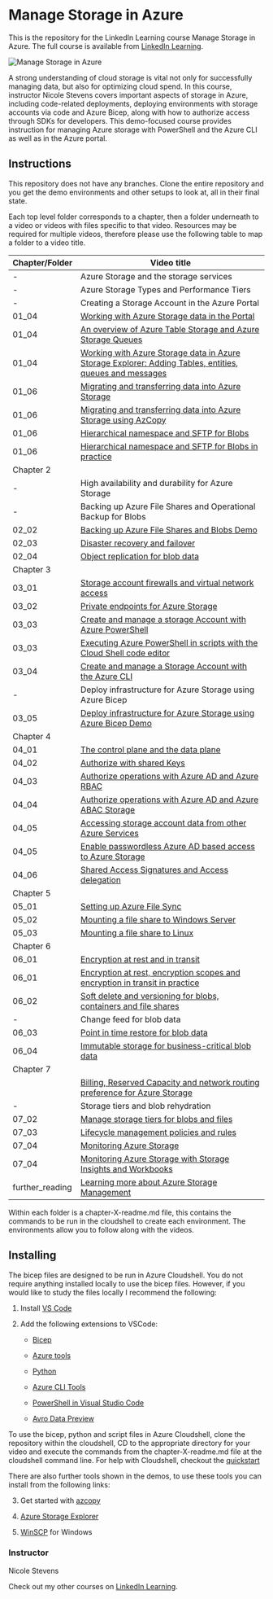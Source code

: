 # Manage Storage in Azure
This is the repository for the LinkedIn Learning course Manage Storage in Azure. The full course is available from [LinkedIn Learning][lil-course-url].

![Manage Storage in Azure][lil-thumbnail-url] 

A strong understanding of cloud storage is vital not only for successfully managing data, but also for optimizing cloud spend. In this course, instructor Nicole Stevens covers important aspects of storage in Azure, including code-related deployments, deploying environments with storage accounts via code and Azure Bicep, along with how to authorize access through SDKs for developers. This demo-focused course provides instruction for managing Azure storage with PowerShell and the Azure CLI as well as in the Azure portal.

## Instructions
This repository does not have any branches. Clone the entire repository and you get the demo environments and other setups to look at, all in their final state.

Each top level folder corresponds to a chapter, then a folder underneath to a video or videos with files specific to that video. Resources may be required for multiple videos, therefore please use the following table to map a folder to a video title.

| Chapter/Folder  | Video title                                                                                             |
| --------------- | ------------------------------------------------------------------------------------------------------- |
|  -              | Azure Storage and the storage services                                                                  |
|  -              | Azure Storage Types and Performance Tiers                                                               |
|  -              | Creating a Storage Account in the Azure Portal                                                          |
| 01_04           | [Working with Azure Storage data in the Portal](chapter-1/chapter-1-readme.md)                                                           |
| 01_04           | [An overview of Azure Table Storage and Azure Storage Queues](chapter-1/chapter-1-readme.md)                                               |
| 01_04           | [Working with Azure Storage data in Azure Storage Explorer: Adding Tables, entities, queues and messages](chapter-1/chapter-1-readme.md)   |
| 01_06           | [Migrating and transferring data into Azure Storage](chapter-1/chapter-1-readme.md)                                                        |
| 01_06           | [Migrating and transferring data into Azure Storage using AzCopy](chapter-1/chapter-1-readme.md)                                           |
| 01_06           | [Hierarchical namespace and SFTP for Blobs](chapter-1/chapter-1-readme.md)                                                                 |
| 01_06           | [Hierarchical namespace and SFTP for Blobs in practice](chapter-1/chapter-1-readme.md)                                                     |
| Chapter 2       |                                                                                                         |
|  -              | High availability and durability for Azure Storage                                                      |
|  -              | Backing up Azure File Shares and Operational Backup for Blobs                                           |
| 02_02           | [Backing up Azure File Shares and Blobs Demo](chapter-2/chapter-2-readme.md)                                                              |
| 02_03           | [Disaster recovery and failover](chapter-2/chapter-2-readme.md)                                                                          |
| 02_04           | [Object replication for blob data](chapter-2/chapter-2-readme.md)                                                                        |
| Chapter 3       |                                                                                                         |
| 03_01           | [Storage account firewalls and virtual network access](chapter-3/chapter-3-readme.md)                                                    |
| 03_02           | [Private endpoints for Azure Storage](chapter-3/chapter-3-readme.md)                                                                     |
| 03_03           | [Create and manage a storage Account with Azure PowerShell](chapter-3/chapter-3-readme.md)                                               |
| 03_03           | [Executing Azure PowerShell in scripts with the Cloud Shell code editor](chapter-3/chapter-3-readme.md)                                  |
| 03_04           | [Create and manage a Storage Account with the Azure CLI](chapter-3/chapter-3-readme.md)                                                  |
|  -              | Deploy infrastructure for Azure Storage using Azure Bicep                                               |
| 03_05           | [Deploy infrastructure for Azure Storage using Azure Bicep Demo](chapter-3/chapter-3-readme.md)                                          |
| Chapter 4       |                                                                                                         |
| 04_01           | [The control plane and the data plane](chapter-4/chapter-4-readme.md)                                                                    |
| 04_02           | [Authorize with shared Keys](chapter-4/chapter-4-readme.md)                                                                               |
| 04_03           | [Authorize operations with Azure AD and Azure RBAC](chapter-4/chapter-4-readme.md)                                                        |
| 04_04           | [Authorize operations with Azure AD and Azure ABAC Storage](chapter-4/chapter-4-readme.md)                                                |
| 04_05           | [Accessing storage account data from other Azure Services](chapter-4/chapter-4-readme.md)                                                 |
| 04_05           | [Enable passwordless Azure AD based access to Azure Storage](chapter-4/chapter-4-readme.md)                                               |
| 04_06           | [Shared Access Signatures and Access delegation](chapter-4/chapter-4-readme.md)                                                           |
| Chapter 5       |                                                                                                         |
| 05_01           | [Setting up Azure File Sync](chapter-5/chapter-5-readme.md)                                                                               |
| 05_02           | [Mounting a file share to Windows Server](chapter-5/chapter-5-readme.md)                                                                 |
| 05_03           | [Mounting a file share to Linux](chapter-5/chapter-5-readme.md)                                                                          |
| Chapter 6       |                                                                                                         |
| 06_01           | [Encryption at rest and in transit](chapter-6/chapter-6-readme.md)                                                                       |
| 06_01           | [Encryption at rest, encryption scopes and encryption in transit in practice](chapter-6/chapter-6-readme.md)                             |
| 06_02           | [Soft delete and versioning for blobs, containers and file shares](chapter-6/chapter-6-readme.md)                                        |
|  -              | Change feed for blob data                                                                               |
| 06_03           | [Point in time restore for blob data](chapter-6/chapter-6-readme.md)                                                                     |
| 06_04           | [Immutable storage for business-critical blob data](chapter-6/chapter-6-readme.md)                                                       |
| Chapter 7       |                                                                                                         |
|                 | [Billing, Reserved Capacity and network routing preference for Azure Storage](chapter-7/chapter-7-readme.md)                             |
|  -              | Storage tiers and blob rehydration                                                                      |
| 07_02           | [Manage storage tiers for blobs and files](chapter-7/chapter-7-readme.md)                                                                |
| 07_03           | [Lifecycle management policies and rules](chapter-7/chapter-7-readme.md)                                                                 |
| 07_04           | [Monitoring Azure Storage](chapter-7/chapter-7-readme.md)                                                                                |
| 07_04           | [Monitoring Azure Storage with Storage Insights and Workbooks](chapter-7/chapter-7-readme.md)                                            |
| further_reading | [Learning more about Azure Storage Management](further-reading)                                                                   |


Within each folder is a chapter-X-readme.md file, this contains the commands to be run in the cloudshell to create each environment. The environments allow you to follow along with the videos.

## Installing

The bicep files are designed to be run in Azure Cloudshell. You do not require anything installed locally to use the bicep files. However, if you would like to study the files locally I recommend the following:

1. Install [VS Code](https://code.visualstudio.com/)

2. Add the following extensions to VSCode:

    * [Bicep](https://marketplace.visualstudio.com/items?itemName=ms-azuretools.vscode-bicep)

    * [Azure tools](https://code.visualstudio.com/docs/azure/extensions)

    * [Python](https://code.visualstudio.com/docs/languages/python)

    * [Azure CLI Tools](https://marketplace.visualstudio.com/items?itemName=ms-vscode.azurecli)

    * [PowerShell in Visual Studio Code](https://code.visualstudio.com/docs/languages/powershell)

    * [Avro Data Preview](https://marketplace.visualstudio.com/items?itemName=RandomFractalsInc.vscode-data-preview)

To use the bicep, python and script files in Azure Cloudshell, clone the repository within the cloudshell, CD to the appropriate directory for your video and execute the commands from the chapter-X-readme.md file at the cloudshell command line. For help with Cloudshell, checkout the [quickstart](https://docs.microsoft.com/en-us/azure/cloud-shell/quickstart)

There are also further tools shown in the demos, to use these tools you can install from the following links:

3. Get started with [azcopy](https://learn.microsoft.com/en-us/azure/storage/common/storage-use-azcopy-v10)

4. [Azure Storage Explorer](https://azure.microsoft.com/en-gb/products/storage/storage-explorer)

5. [WinSCP](https://winscp.net/eng/index.php) for Windows











### Instructor

Nicole Stevens 
                            
                           
Check out my other courses on [LinkedIn Learning](https://www.linkedin.com/learning/instructors/nicole-stevens).

[lil-course-url]: https://www.linkedin.com/learning/manage-storage-in-azure?dApp=59033956&leis=LAA
[lil-thumbnail-url]: https://media.licdn.com/dms/image/D560DAQGz9LokEdqyeg/learning-public-crop_288_512/0/1696813122151?e=2147483647&v=beta&t=CFHK8ZrCbolzmgew6Q6i2ZhgS1TxcKsJR9MnjfNtYrY








